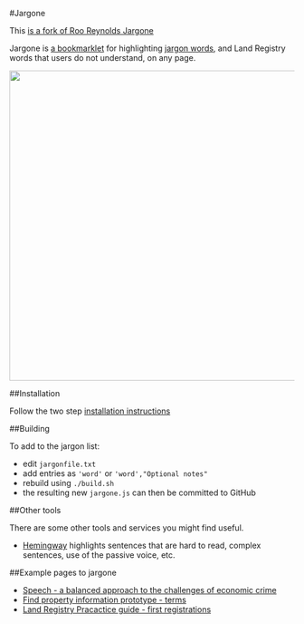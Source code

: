 #Jargone

This [is a fork of Roo Reynolds Jargone](https://github.com/rooreynolds/jargone)

Jargone is [a bookmarklet](http://andyporter.github.com/jargone/) for highlighting [jargon words](https://www.gov.uk/designprinciples/styleguide#item_4_1_3), and Land Registry words that users do not understand, on any page.


<a href="http://www.flickr.com/photos/rooreynolds/8435984971/"><img src="http://farm9.staticflickr.com/8510/8435984971_e3f76721c0_o.png" width="757" height="547"></a>

##Installation

Follow the two step [installation instructions](http://andyporter.github.com/jargone/)

##Building

To add to the jargon list:

 - edit `jargonfile.txt`
 - add entries as `'word'` or `'word',"Optional notes"`
 - rebuild using `./build.sh`
 - the resulting new `jargone.js` can then be committed to GitHub
 
 
##Other tools

There are some other tools and services you might find useful. 

 - [Hemingway](http://www.hemingwayapp.com) highlights sentences that are hard to read, complex sentences, use of the passive voice, etc.

##Example pages to jargone
 - [Speech - a balanced approach to the challenges of economic crime](https://www.gov.uk/government/speeches/a-balanced-approach-to-the-challenges-of-economic-crime)
 - [Find property information prototype - terms](https://drv-ux-prototype.herokuapp.com/drv-18/terms)
 - [Land Registry Pracactice guide - first registrations](https://www.gov.uk/government/publications/first-registrations/practice-guide-1-first-registrations)
